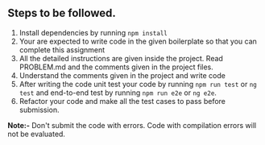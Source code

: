## Steps to be followed.

1. Install dependencies by running `npm install` 
2. Your are expected to write code in the given boilerplate so that you can complete this assignment
3. All the detailed instructions are given inside the project. Read PROBLEM.md and the comments given in the project files.  
4. Understand the comments given in the project and write code
5. After writing the code unit test your code by running `npm run test` or `ng test` and end-to-end test by running `npm run e2e` or `ng e2e`.
6. Refactor your code and make all the test cases to pass before submission.

**Note:-**
Don't submit the code with errors. Code with compilation errors will not be evaluated.
